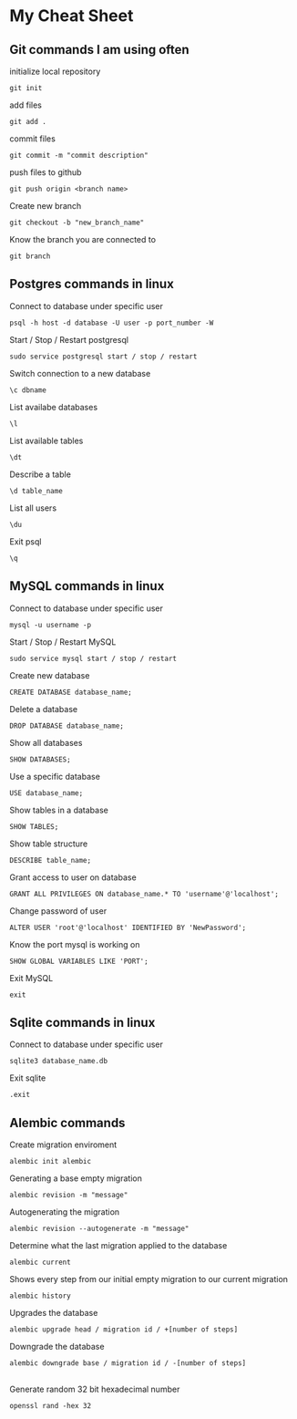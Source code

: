 # My Cheat Sheet

## Git commands I am using often
initialize local repository
```
git init
```
add files
```
git add .
```
commit files
```
git commit -m "commit description"
```
push files to github
```
git push origin <branch name>
```
Create new branch
```
git checkout -b "new_branch_name"
```
Know the branch you are connected to
```
git branch
``` 

## Postgres commands in linux

Connect to database under specific user
```
psql -h host -d database -U user -p port_number -W
```
Start / Stop / Restart postgresql
```
sudo service postgresql start / stop / restart 
```
Switch connection to a new database
```
\c dbname
```
List availabe databases
```
\l
```
List available tables
```
\dt
```
Describe a table
```
\d table_name
```
List all users
```
\du
```
Exit psql
```
\q
```

## MySQL commands in linux

Connect to database under specific user
```
mysql -u username -p
```
Start / Stop / Restart MySQL
```
sudo service mysql start / stop / restart 
```
Create new database
```
CREATE DATABASE database_name;
```
Delete a database
```
DROP DATABASE database_name;
```
Show all databases
```
SHOW DATABASES;
```
Use a specific database
```
USE database_name;
```
Show tables in a database
```
SHOW TABLES;
```
Show table structure
```
DESCRIBE table_name;
```
Grant access to user on database
```
GRANT ALL PRIVILEGES ON database_name.* TO 'username'@'localhost';
```
Change password of user
```
ALTER USER 'root'@'localhost' IDENTIFIED BY 'NewPassword';
```
Know the port mysql is working on
```
SHOW GLOBAL VARIABLES LIKE 'PORT';
```
Exit MySQL
```
exit
```
## Sqlite commands in linux
Connect to database under specific user
```
sqlite3 database_name.db
```
Exit sqlite
```
.exit
```
## Alembic commands
Create migration enviroment
```
alembic init alembic
```
Generating a base empty migration
```
alembic revision -m "message"
```
Autogenerating the migration
```
alembic revision --autogenerate -m "message"
```
Determine what the last migration applied to the database
```
alembic current
```
Shows every step from our initial empty migration to our current migration
```
alembic history
```
Upgrades the database
```
alembic upgrade head / migration id / +[number of steps]
```
Downgrade the database
```
alembic downgrade base / migration id / -[number of steps]
```
##
Generate random 32 bit hexadecimal number
```
openssl rand -hex 32
```